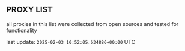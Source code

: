 ## PROXY LIST

all proxies in this list were collected from open sources and tested for functionality

last update: `2025-02-03 10:52:05.634886+00:00` UTC